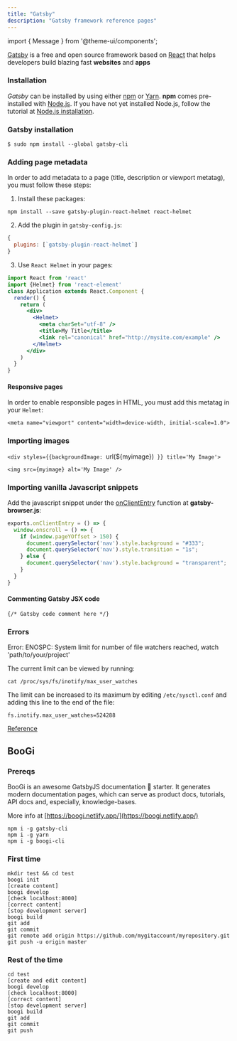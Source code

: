 ```yaml
---
title: "Gatsby"
description: "Gatsby framework reference pages"
---
```

import { Message } from '@theme-ui/components';


[Gatsby](https://www.gatsbyjs.org/) is a free and open source framework based on [React](https://reactjs.org/) that helps developers build blazing fast **websites** and **apps**

### Installation
*Gatsby* can be installed by using either [npm](https://www.npmjs.com/) or [Yarn](https://yarnpkg.com/lang/en/). **npm** comes pre-installed with [Node.js](https://nodejs.org/en/). If you have not yet installed Node.js, follow the tutorial at [Node.js installation](/nodejs).


### Gatsby installation
`$ sudo npm install --global gatsby-cli`

### Adding page metadata
In order to add metadata to a page (title, description or viewport metatag), you must follow these steps:

1. Install these packages:

  `npm install --save gatsby-plugin-react-helmet react-helmet`

2. Add the plugin in `gatsby-config.js`:

```jsx
{
  plugins: [`gatsby-plugin-react-helmet`]
}
```

3. Use `React Helmet` in your pages:

```jsx
import React from 'react'
import {Helmet} from 'react-element'
class Application extends React.Component {
  render() {
    return (
      <div>
        <Helmet>
          <meta charSet="utf-8" />
          <title>My Title</title>
          <link rel="canonical" href="http://mysite.com/example" />
        </Helmet>
      </div>
    )
  }
}
```

#### Responsive pages

In order to enable responsible pages in HTML, you must add this metatag in your `Helmet`:

`<meta name="viewport" content="width=device-width, initial-scale=1.0">`

### Importing images

`<div styles={{backgroundImage: `url(${myimage})` }} title='My Image'>`

`<img src={myimage} alt='My Image' />`

### Importing vanilla Javascript snippets

Add the javascript snippet under the <a href="https://www.gatsbyjs.org/docs/browser-apis/#onClientEntry" target="_black">onClientEntry</a> function at **gatsby-browser.js**:

```js
exports.onClientEntry = () => {
  window.onscroll = () => {
    if (window.pageYOffset > 150) {
      document.querySelector('nav').style.background = "#333";
      document.querySelector('nav').style.transition = "1s";
    } else {
      document.querySelector('nav').style.background = "transparent";
    }
  }
}
```


#### Commenting Gatsby JSX code

`{/* Gatsby code comment here */}`


### Errors

<Message variant='warning'>
Error: ENOSPC: System limit for number of file watchers reached, watch 'path/to/your/project'
</Message>

The current limit can be viewed by running:

`cat /proc/sys/fs/inotify/max_user_watches`

The limit can be increased to its maximum by editing `/etc/sysctl.conf` and adding this line to the end of the file:

`fs.inotify.max_user_watches=524288`

<a href="https://code.visualstudio.com/docs/setup/linux#_visual-studio-code-is-unable-to-watch-for-file-changes-in-this-large-workspace-error-enospc" target="_blank">Reference</a>

## BooGi


### Prereqs
BooGi is an awesome GatsbyJS documentation 📖 starter. It generates modern documentation pages, which can serve as product docs, tutorials, API docs and, especially, knowledge-bases.

More info at [https://boogi.netlify.app/](https://boogi.netlify.app/)


```
npm i -g gatsby-cli
npm i -g yarn
npm i -g boogi-cli
```

### First time

```
mkdir test && cd test
boogi init
[create content]
boogi develop
[check localhost:8000]
[correct content]
[stop development server]
boogi build
git add
git commit
git remote add origin https://github.com/mygitaccount/myrepository.git
git push -u origin master
```

### Rest of the time

```
cd test
[create and edit content]
boogi develop
[check localhost:8000]
[correct content]
[stop development server]
boogi build
git add
git commit
git push
```
